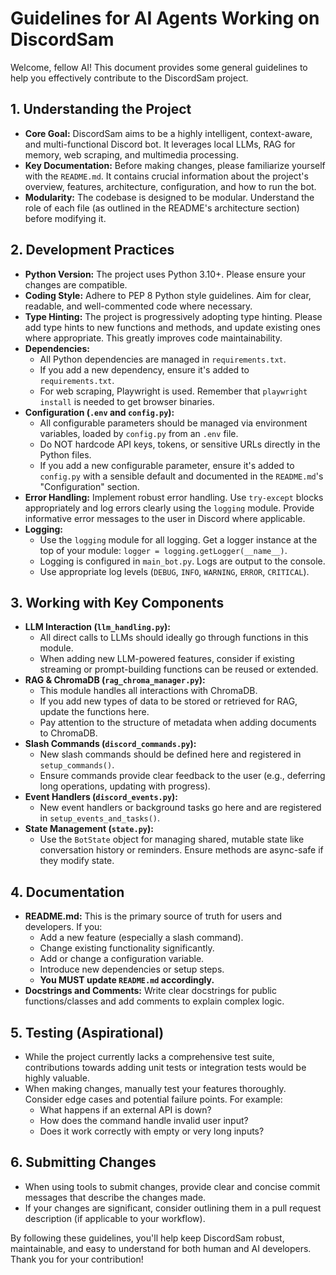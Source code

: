 # Guidelines for AI Agents Working on DiscordSam

Welcome, fellow AI! This document provides some general guidelines to help you effectively contribute to the DiscordSam project.

## 1. Understanding the Project

*   **Core Goal:** DiscordSam aims to be a highly intelligent, context-aware, and multi-functional Discord bot. It leverages local LLMs, RAG for memory, web scraping, and multimedia processing.
*   **Key Documentation:** Before making changes, please familiarize yourself with the `README.md`. It contains crucial information about the project's overview, features, architecture, configuration, and how to run the bot.
*   **Modularity:** The codebase is designed to be modular. Understand the role of each file (as outlined in the README's architecture section) before modifying it.

## 2. Development Practices

*   **Python Version:** The project uses Python 3.10+. Please ensure your changes are compatible.
*   **Coding Style:** Adhere to PEP 8 Python style guidelines. Aim for clear, readable, and well-commented code where necessary.
*   **Type Hinting:** The project is progressively adopting type hinting. Please add type hints to new functions and methods, and update existing ones where appropriate. This greatly improves code maintainability.
*   **Dependencies:**
    *   All Python dependencies are managed in `requirements.txt`.
    *   If you add a new dependency, ensure it's added to `requirements.txt`.
    *   For web scraping, Playwright is used. Remember that `playwright install` is needed to get browser binaries.
*   **Configuration (`.env` and `config.py`):**
    *   All configurable parameters should be managed via environment variables, loaded by `config.py` from an `.env` file.
    *   Do NOT hardcode API keys, tokens, or sensitive URLs directly in the Python files.
    *   If you add a new configurable parameter, ensure it's added to `config.py` with a sensible default and documented in the `README.md`'s "Configuration" section.
*   **Error Handling:** Implement robust error handling. Use `try-except` blocks appropriately and log errors clearly using the `logging` module. Provide informative error messages to the user in Discord where applicable.
*   **Logging:**
    *   Use the `logging` module for all logging. Get a logger instance at the top of your module: `logger = logging.getLogger(__name__)`.
    *   Logging is configured in `main_bot.py`. Logs are output to the console.
    *   Use appropriate log levels (`DEBUG`, `INFO`, `WARNING`, `ERROR`, `CRITICAL`).

## 3. Working with Key Components

*   **LLM Interaction (`llm_handling.py`):**
    *   All direct calls to LLMs should ideally go through functions in this module.
    *   When adding new LLM-powered features, consider if existing streaming or prompt-building functions can be reused or extended.
*   **RAG & ChromaDB (`rag_chroma_manager.py`):**
    *   This module handles all interactions with ChromaDB.
    *   If you add new types of data to be stored or retrieved for RAG, update the functions here.
    *   Pay attention to the structure of metadata when adding documents to ChromaDB.
*   **Slash Commands (`discord_commands.py`):**
    *   New slash commands should be defined here and registered in `setup_commands()`.
    *   Ensure commands provide clear feedback to the user (e.g., deferring long operations, updating with progress).
*   **Event Handlers (`discord_events.py`):**
    *   New event handlers or background tasks go here and are registered in `setup_events_and_tasks()`.
*   **State Management (`state.py`):**
    *   Use the `BotState` object for managing shared, mutable state like conversation history or reminders. Ensure methods are async-safe if they modify state.

## 4. Documentation

*   **README.md:** This is the primary source of truth for users and developers. If you:
    *   Add a new feature (especially a slash command).
    *   Change existing functionality significantly.
    *   Add or change a configuration variable.
    *   Introduce new dependencies or setup steps.
    *   **You MUST update `README.md` accordingly.**
*   **Docstrings and Comments:** Write clear docstrings for public functions/classes and add comments to explain complex logic.

## 5. Testing (Aspirational)

*   While the project currently lacks a comprehensive test suite, contributions towards adding unit tests or integration tests would be highly valuable.
*   When making changes, manually test your features thoroughly. Consider edge cases and potential failure points. For example:
    *   What happens if an external API is down?
    *   How does the command handle invalid user input?
    *   Does it work correctly with empty or very long inputs?

## 6. Submitting Changes

*   When using tools to submit changes, provide clear and concise commit messages that describe the changes made.
*   If your changes are significant, consider outlining them in a pull request description (if applicable to your workflow).

By following these guidelines, you'll help keep DiscordSam robust, maintainable, and easy to understand for both human and AI developers. Thank you for your contribution!
